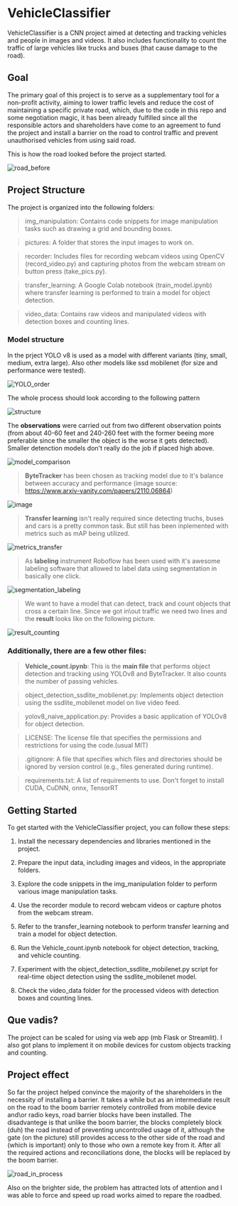 # VehicleClassifier

VehicleClassifier is a CNN project aimed at detecting and tracking vehicles and people in images and videos. It also includes functionality to count the traffic of large vehicles like trucks and buses (that cause damage to the road). 

## Goal

The primary goal of this project is to serve as a supplementary tool for a non-profit activity, aiming to lower traffic levels and reduce the cost of maintaining a specific private road, which, due to the code in this repo and some negotiation magic, it has been already fulfilled since all the responsible actors and shareholders have come to an agreement to fund the project and install a barrier on the road to control traffic and prevent unauthorised vehicles from using said road.

This is how the road looked before the project started.

![road_before](https://github.com/Dimildizio/VehicleClassifier/assets/42382713/f0e649c6-de37-4bfe-bc9d-92b7bdab0420)

## Project Structure

The project is organized into the following folders:

> img_manipulation: Contains code snippets for image manipulation tasks such as drawing a grid and bounding boxes.

> pictures: A folder that stores the input images to work on.

> recorder: Includes files for recording webcam videos using OpenCV (record_video.py) and capturing photos from the webcam stream on button press (take_pics.py).

> transfer_learning: A Google Colab notebook (train_model.ipynb) where transfer learning is performed to train a model for object detection.

> video_data: Contains raw videos and manipulated videos with detection boxes and counting lines.

### Model structure

In the prject YOLO v8 is used as a model with different variants (tiny, small, medium, extra large). Also other models like ssd mobilenet (for size and performance were tested). 


![YOLO_order](https://github.com/Dimildizio/VehicleClassifier/assets/42382713/e316b226-d267-4fc4-9fff-8885f6c7b97d)

The whole process should look according to the following pattern

![structure](https://github.com/Dimildizio/VehicleClassifier/assets/42382713/e6c39c6b-dfc6-4d41-a056-703d0977a000)

The **observations** were carried out from two different observation points (from about 40-60 feet and 240-260 feet with the former beeing more preferable since the smaller the object is the worse it gets detected). Smaller detenction models don't really do the job if placed high above.

![model_comparison](https://github.com/Dimildizio/VehicleClassifier/assets/42382713/9ce49267-1961-4dba-8f79-91b0747821c6)

> **ByteTracker** has been chosen as tracking model due to it's balance between accuracy and performance (image source: https://www.arxiv-vanity.com/papers/2110.06864)

![image](https://github.com/Dimildizio/VehicleClassifier/assets/42382713/1f8fe1f8-d6c7-4a2e-ad71-7da5bd5e0cbd)


> **Transfer learning** isn't really required since detecting truchs, buses and cars is a pretty common task. But still has been inplemented with metrics such as mAP being utilized.

![metrics_transfer](https://github.com/Dimildizio/VehicleClassifier/assets/42382713/a7b9b569-6fff-48c0-bad4-b597c92752ab)

> As **labeling** instrument Roboflow has been used with it's awesome labeling software that allowed to label data using segmentation in basically one click.

![segmentation_labeling](https://github.com/Dimildizio/VehicleClassifier/assets/42382713/4c7ee1c2-19d4-480e-a95d-7b80443b771e)

> We want to have a model that can detect, track and count objects that cross a certain line. Since we got in\out traffic we need two lines and the **result** looks like on the following picture.

![result_counting](https://github.com/Dimildizio/VehicleClassifier/assets/42382713/22105b99-51a2-4772-bf13-49c54f2cd4f1)



### Additionally, there are a few other files:

> **Vehicle_count.ipynb**: This is the **main file** that performs object detection and tracking using YOLOv8 and ByteTracker. It also counts the number of passing vehicles.

> object_detection_ssdlite_mobilenet.py: Implements object detection using the ssdlite_mobilenet model on live video feed.

> yolov8_naive_application.py: Provides a basic application of YOLOv8 for object detection.

> LICENSE: The license file that specifies the permissions and restrictions for using the code.(usual MIT)

> .gitignore: A file that specifies which files and directories should be ignored by version control (e.g., files generated during runtime).

> requirements.txt: A list of requirements to use. Don't forget to install CUDA, CuDNN, onnx, TensorRT

## Getting Started

To get started with the VehicleClassifier project, you can follow these steps:

1. Install the necessary dependencies and libraries mentioned in the project.

2. Prepare the input data, including images and videos, in the appropriate folders.

3. Explore the code snippets in the img_manipulation folder to perform various image manipulation tasks.

4. Use the recorder module to record webcam videos or capture photos from the webcam stream.

5. Refer to the transfer_learning notebook to perform transfer learning and train a model for object detection.

6. Run the Vehicle_count.ipynb notebook for object detection, tracking, and vehicle counting.

7. Experiment with the object_detection_ssdlite_mobilenet.py script for real-time object detection using the ssdlite_mobilenet model.

8. Check the video_data folder for the processed videos with detection boxes and counting lines.

## Que vadis?

The project can be scaled for using via web app (mb Flask or Streamlit). I also got plans to implement it on mobile devices for custom objects tracking and counting.

## Project effect

So far the project helped convince the majority of the shareholders in the necessity of installing a barrier. It takes a while but as an intermediate result on the road to the boom barrier remotely controlled from mobile device and\or radio keys, road barrier blocks have been installed. 
The disadvantege is that unlike the boom barrier, the blocks completely block (duh) the road instead of preventing uncontrolled usage of it, although the gate (on the picture) still provides access to the other side of the road and (which is important) only to those who own a remote key from it.
After all the required actions and reconciliations done, the blocks will be replaced by the boom barrier. 

![road_in_process](https://github.com/Dimildizio/VehicleClassifier/assets/42382713/f533561c-4a64-4078-8b07-244e9f216899)

Also on the brighter side, the problem has attracted lots of attention and I was able to force and speed up road works aimed to repare the roadbed. 
